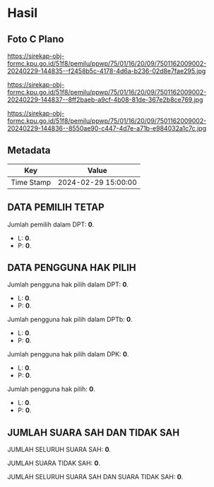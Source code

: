 # Hasil

## Foto C Plano

https://sirekap-obj-formc.kpu.go.id/51f8/pemilu/ppwp/75/01/16/20/09/7501162009002-20240229-144835--f2458b5c-4178-4d6a-b236-02d8e7fae295.jpg

https://sirekap-obj-formc.kpu.go.id/51f8/pemilu/ppwp/75/01/16/20/09/7501162009002-20240229-144837--8ff2baeb-a9cf-4b08-81de-367e2b8ce769.jpg

https://sirekap-obj-formc.kpu.go.id/51f8/pemilu/ppwp/75/01/16/20/09/7501162009002-20240229-144836--8550ae90-c447-4d7e-a71b-e984032a1c7c.jpg


## Metadata

| Key        | Value               |
| ---------- | ------------------- |
| Time Stamp | 2024-02-29 15:00:00 |


## DATA PEMILIH TETAP

Jumlah pemilih dalam DPT: **0**.
 * L: **0**.
 * P: **0**.

## DATA PENGGUNA HAK PILIH

Jumlah pengguna hak pilih dalam DPT: **0**.
 * L: **0**.
 * P: **0**.

Jumlah pengguna hak pilih dalam DPTb: **0**.
 * L: **0**.
 * P: **0**.

Jumlah pengguna hak pilih dalam DPK: **0**.
 * L: **0**.
 * P: **0**.

Jumlah pengguna hak pilih: **0**.
 * L: **0**.
 * P: **0**.

## JUMLAH SUARA SAH DAN TIDAK SAH

JUMLAH SELURUH SUARA SAH: **0**.

JUMLAH SUARA TIDAK SAH: **0**.

JUMLAH SELURUH SUARA SAH DAN SUARA TIDAK SAH: **0**.


